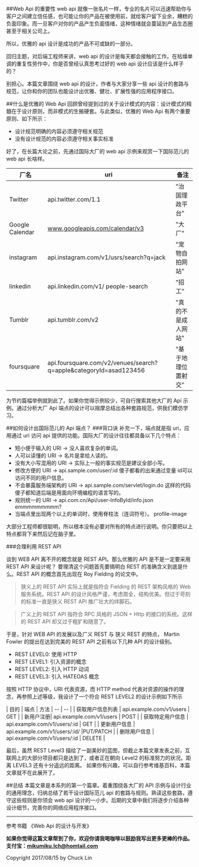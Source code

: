 ##Web Api 的重要性
web api 就像一张名片一样，专业的名片可以迅速帮助你与客户之间建立信任感，也可能让你的产品在被使用前，就给客户留下业余，糟糕的负面印象。而一旦客户对你的产品产生负面情绪，这种情绪就会蔓延到产品生态圈甚至于相关公司上。

所以，优雅的 api 设计是成功的产品不可或缺的一部分。

回归主题，对后端工程师来讲，web api 的设计是每天都会接触的工作。在枯燥单调的重复性劳作中，你是否曾经认真思考过好的 web api 设计应该是什么样子的？

别担心。本篇文章围绕 web api 的设计，作者与大家分享一些 api 设计的套路与规范，让你和你的团队也能设计出优雅、健壮、扩展性强的应用程序接口。

##什么是优雅的 Web Api
回顾曾经提到过的关于设计模式的内容：设计模式的精髓在于设计原则，而非模式的生搬硬套。与此类似，优雅的 Web Api 有两个重要原则、如下所示：

- 设计规范明确的内容必须遵守相关规范
- 没有设计规范的内容必须遵守相关事实标准

好了，在长篇大论之前，先通过国际大厂的 web api 示例来观赏一下国际范儿的 web api 长啥样。

| 厂名 | uri | 备注 | 
| -- |-- | -- |
| Twitter | api.twitter.com/1.1 | "治国理政平台" |
| Google Calendar | www.googleapis.com/calendar/v3 | "大厂" |
| instagram | api.instagram.com/v1/usrs/search?q=jack | "宠物自拍网站" |
| linkedin | api.linkedin.com/v1/ people-search   | "招工" |
| Tumblr | api.tumblr.com/v2 | "真的不是成人网站" |
| foursquare|  api.foursquare.com/v2/venues/search?q=apple&categoryId=asad123456 | "基于地理位置射交" |

为节约篇幅举例就到此了。如果你觉得示例较少，可自行搜索其他大厂的 Api 示例。通过分析大厂 Api 端点的设计可以揣摩总结出各种套路规范，供我们模仿学习。

##如何设计出国际范儿的 Api 端点？
###背口诀
补充一下，端点就是指 uri，应用通过 uri 访问 api 提供的功能。国际大厂的设计往往都具备以下几个特点：

- 短小便于输入的 URI ->  没人喜欢复杂的单词。
- 人可以读懂的 URI -> 名片是拿给人读的。
- 没有大小写混用的 URI -> 实际上一般的事实规范是建议全部小写。
- 修改方便的 URI -> api.sample.com/user/:id 傻子都看的出来通过变量 id可以访问不同的用户信息。
- 不会暴露服务端架构的 URI -> api.sample.com/servlet/login.do 这样的代码傻子都知道后端是用面向环境编程的语言写的。
- 规则统一的 URI -> api.com.cn/Api/user-InfoById/info.json emmmmmmmmm?
- 当端点里出现两个以上的单词时，使用脊柱法（连词符号）。 profile-image

大部分工程师都很聪明，所以根本没有必要对所有的特点进行说明。你只要把以上特点都背下来然后记在脑子里。

###合理利用 REST API

谈到 WEB API 离不开的概念就是 REST API。那么优雅的 API 是不是一定要采用 REST API 来设计呢？
要理清这个问题首先要搞明白 REST 的准确含义到底是什么。REST API 的概念首先出现在 Roy Fielding 的论文中。

>狭义上的 REST API 实际上就是指符合 Fielding 的 REST 架构风格的 Web 服务系统。REST API 的设计风格严谨，考虑周全，结构优美。但过于苛刻的标准一直是狭义 REST API 推广壮大的绊脚石。

>广义上的 REST API 指符合 RPC 风格的 JSON + Http 的接口的系统。这样的 REST API 却又过于粗犷和随意了。

于是，针对 WEB API 的发展以及广义 REST 与 狭义 REST 的特点， Martin Fowler 的提出在达到完美的 REST API 之前有以下几种 API 的设计级别。

- REST LEVEL0: 使用 HTTP
- REST LEVEL1: 引入资源的概念
- REST LEVEL2: 引入 HTTP 动词
- REST LEVEL3: 引入 HATEOAS 概念

按照 HTTP 协议中，URI 代表资源，而 HTTP method 代表对资源的操作的理念，再参照上述等级，我设计了一个符合 REST LEVEL2 的设计示例如下所示

| 目的 | 端点 | 方法
| -- | -- |
| 获取用户信息列表 | api.example.com/v1/users | GET |
| 新用户注册| api.example.com/v1/users | POST |
| 获取特定用户信息 | api.example.com/v1/users/:id | GET |
| 更新用户信息  | api.example.com/v1/users/:id/ |PUT/PATCH |
| 删除用户信息 | api.example.com/v1/users/:id | DELETE |

最后，虽然 REST Level3 描绘了一副美妙的蓝图，但截止本篇文章发表之前，互联网上的大部分项目都只是达到了，或者正在朝向 Level2 的标准努力的状况。距离 LEVEL3 还有十分遥远的距离。
如果你有兴趣，可以自行参考维基百科，本篇文章就不在此展开了。

##总结
本篇文章是本系列的第一个篇章。着重围绕各大厂的 API 示例与设计行业的通用理念，归纳总结了若干设计国际范儿 api 的套路与规则。熟读这些套路，遵守这些规则是你领会 web api 设计的一小步。后期的文章中我们将逐步介绍各种设计细节，完善你的网络应用程序接口。


---

参考书籍
《Web Api 的设计与开发》

**如果你觉得这篇文章帮到了你，欢迎你请我喝咖啡以鼓励我写出更多更棒的作品。
支付宝：mikumiku.lch@homtail.com**

Copyright 2017/08/15 by Chuck Lin









